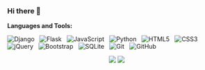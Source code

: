 ### Hi there 👋
<!-- [![Top Langs](https://github-readme-stats.vercel.app/api/top-langs/?username=Ayobamidele&layout=compact)](https://github.com/Ayobamidele/Ayobamidele/) -->
**Languages and Tools:** 

![Django](https://img.shields.io/badge/-Django-black?logo=django&style=for-the-badge)&nbsp;&nbsp;
![Flask](https://img.shields.io/badge/-Flask-black?logo=flask&style=for-the-badge)&nbsp;&nbsp;
![JavaScript](https://img.shields.io/badge/-JavaScript-black?logo=javascript&style=for-the-badge)&nbsp;&nbsp;
![Python](https://img.shields.io/badge/-Python-black?logo=Python&style=for-the-badge)&nbsp;&nbsp;
![HTML5](https://img.shields.io/badge/-HTML5-black?logo=html5&style=for-the-badge)&nbsp;&nbsp;
![CSS3](https://img.shields.io/badge/-CSS3-black?logo=css3&style=for-the-badge)&nbsp;&nbsp;
![jQuery](https://img.shields.io/badge/-jQuery-black?logo=jquery&style=for-the-badge)&nbsp;&nbsp;
![Bootstrap](https://img.shields.io/badge/-Bootstrap-black?logo=bootstrap&style=for-the-badge)&nbsp;&nbsp;
![SQLite](https://img.shields.io/badge/-SQLite-black?logo=sqlite&style=for-the-badge)&nbsp;&nbsp;
![Git](https://img.shields.io/badge/-Git-black?logo=git&style=for-the-badge)&nbsp;&nbsp;
![GitHub](https://img.shields.io/badge/-GitHub-black?logo=github&style=for-the-badge)&nbsp;&nbsp;

<div align=center>
  <img align=top src="https://github-readme-stats.vercel.app/api?username=Ayobamidele&show_icons=true&show_icons=true&title_color=ffffff&icon_color=34abeb&text_color=daf7dc&bg_color=151515" />
  <img align=top src="https://github-readme-stats.vercel.app/api/top-langs/?username=Ayobamidele&layout=compact&show_icons=true&title_color=ffffff&icon_color=34abeb&text_color=daf7dc&bg_color=151515" />
</div>

<!--
**Ayobamidele/Ayobamidele** is a ✨ _special_ ✨ repository because its `README.md` (this file) appears on your GitHub profile.

Here are some ideas to get you started:

- 🔭 I’m currently working on ...
- 🌱 I’m currently learning ...
- 👯 I’m looking to collaborate on ...
- 🤔 I’m looking for help with ...
- 💬 Ask me about ...
- 📫 How to reach me: ...
- 😄 Pronouns: ...
- ⚡ Fun fact: ...
-->
